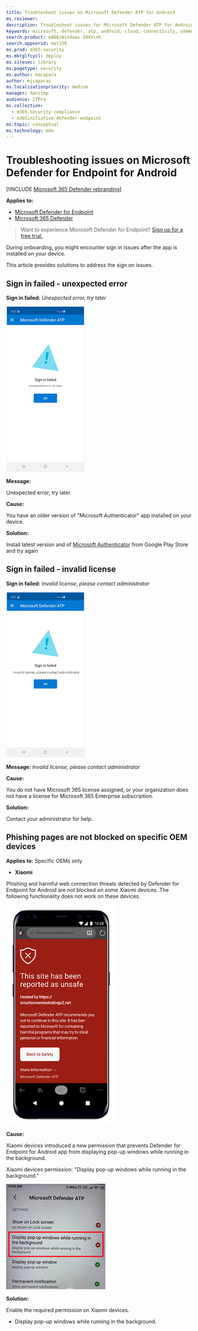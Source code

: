 ```yaml
---
title: Troubleshoot issues on Microsoft Defender ATP for Android
ms.reviewer: 
description: Troubleshoot issues for Microsoft Defender ATP for Android
keywords: microsoft, defender, atp, android, cloud, connectivity, communication
search.product: eADQiWindows 10XVcnh
search.appverid: met150
ms.prod: m365-security
ms.mktglfcycl: deploy
ms.sitesec: library
ms.pagetype: security
ms.author: macapara
author: mjcaparas
ms.localizationpriority: medium
manager: dansimp
audience: ITPro
ms.collection: 
  - m365-security-compliance
  - m365initiative-defender-endpoint
ms.topic: conceptual
ms.technology: mde
---
```


# Troubleshooting issues on Microsoft Defender for Endpoint for Android

[!INCLUDE [Microsoft 365 Defender rebranding](../../includes/microsoft-defender.md)]

**Applies to:**
- [Microsoft Defender for Endpoint](https://go.microsoft.com/fwlink/p/?linkid=2146631)
- [Microsoft 365 Defender](https://go.microsoft.com/fwlink/?linkid=2118804)

> Want to experience Microsoft Defender for Endpoint? [Sign up for a free trial.](https://www.microsoft.com/microsoft-365/windows/microsoft-defender-atp?ocid=docs-wdatp-exposedapis-abovefoldlink) 

During onboarding, you might encounter sign in issues after the app is installed on your device. 

This article provides solutions to address the sign on issues.  

## Sign in failed - unexpected error
**Sign in failed:** *Unexpected error, try later*

![Image of sign in failed error Unexpected error](images/f9c3bad127d636c1f150d79814f35d4c.png)

**Message:**

Unexpected error, try later

**Cause:**

You have an older version of "Microsoft Authenticator" app installed on your
device.

**Solution:**

Install latest version and of [Microsoft
Authenticator](https://play.google.com/store/apps/details?androidid=com.azure.authenticator)
from Google Play Store and try again

## Sign in failed - invalid license

**Sign in failed:** *Invalid license, please contact administrator*

![Image of sign in failed  please contact administrator](images/920e433f440fa1d3d298e6a2a43d4811.png)

**Message:** *Invalid license, please contact administrator*

**Cause:**

You do not have Microsoft 365 license assigned, or your organization does not
have a license for Microsoft 365 Enterprise subscription.

**Solution:**

Contact your administrator for help.

## Phishing pages are not blocked on specific OEM devices

**Applies to:** Specific OEMs only

-   **Xiaomi**

Phishing and harmful web connection threats detected by Defender for Endpoint
for Android are not blocked on some Xiaomi devices. The following functionality does not work on these devices.

![Image of site reported unsafe](images/0c04975c74746a5cdb085e1d9386e713.png)


**Cause:**

Xiaomi devices introduced a new permission that prevents Defender for Endpoint
for Android app from displaying pop-up windows while running in the background.

Xiaomi devices permission: "Display pop-up windows while running in the
background."

![Image of pop up setting](images/6e48e7b29daf50afddcc6c8c7d59fd64.png)

**Solution:**

Enable the required permission on Xiaomi devices.

-   Display pop-up windows while running in the background.
